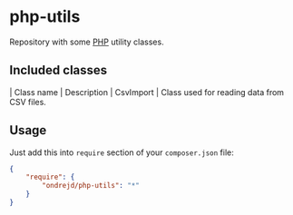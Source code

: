 # php-utils

Repository with some [PHP](http://php.net/) utility classes.

## Included classes

| Class name | Description
| CsvImport  | Class used for reading data from CSV files.

## Usage

Just add this into `require` section of your `composer.json` file:

```json
{
	"require": {
		"ondrejd/php-utils": "*"
	}
}
```
